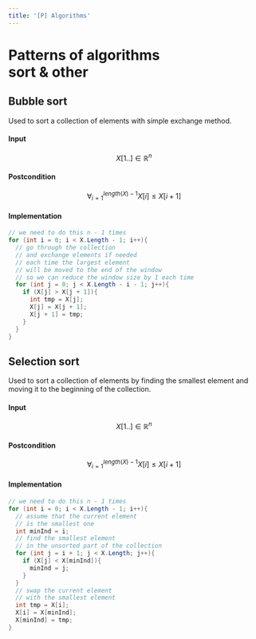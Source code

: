 ```yaml
---
title: '[P] Algorithms'
---
```


# Patterns of algorithms<br>sort & other

## Bubble sort

Used to sort a collection of elements with simple exchange method.

#### Input

$$
X[1..] \in \mathbb{R}^n
$$

#### Postcondition

$$
\forall_{i=1}^{length(X)-1} X[i] \le X[i+1]
$$

#### Implementation

```c#
// we need to do this n - 1 times
for (int i = 0; i < X.Length - 1; i++){
  // go through the collection
  // and exchange elements if needed
  // each time the largest element
  // will be moved to the end of the window
  // so we can reduce the window size by 1 each time
  for (int j = 0; j < X.Length - i - 1; j++){
    if (X[j] > X[j + 1]){
      int tmp = X[j];
      X[j] = X[j + 1];
      X[j + 1] = tmp;
    }
  }
}
```

## Selection sort

Used to sort a collection of elements by finding the smallest element and moving it to the beginning of the collection.

#### Input

$$
X[1..] \in \mathbb{R}^n
$$

#### Postcondition

$$
\forall_{i=1}^{length(X)-1} X[i] \le X[i+1]
$$

#### Implementation

```c#
// we need to do this n - 1 times
for (int i = 0; i < X.Length - 1; i++){
  // assume that the current element
  // is the smallest one
  int minInd = i;
  // find the smallest element
  // in the unsorted part of the collection
  for (int j = i + 1; j < X.Length; j++){
    if (X[j] < X[minInd]){
      minInd = j;
    }
  }
  // swap the current element
  // with the smallest element
  int tmp = X[i];
  X[i] = X[minInd];
  X[minInd] = tmp;
}
```
